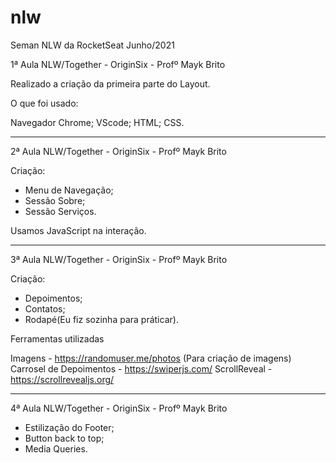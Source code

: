 # nlw

Seman NLW da RocketSeat Junho/2021

1ª Aula NLW/Together - OriginSix - Profº Mayk Brito

Realizado a criação da primeira parte do Layout.

O que foi usado:

Navegador Chrome;
VScode;
HTML;
CSS.

---

2ª Aula NLW/Together - OriginSix - Profº Mayk Brito

Criação:

- Menu de Navegação;
- Sessão Sobre;
- Sessão Serviços.

Usamos JavaScript na interação.

---

3ª Aula NLW/Together - OriginSix - Profº Mayk Brito

Criação:

- Depoimentos;
- Contatos;
- Rodapé(Eu fiz sozinha para práticar).

Ferramentas utilizadas

Imagens - https://randomuser.me/photos (Para criação de imagens)
Carrosel de Depoimentos - https://swiperjs.com/
ScrollReveal - https://scrollrevealjs.org/

---

4ª Aula NLW/Together - OriginSix - Profº Mayk Brito

- Estilização do Footer;
- Button back to top;
- Media Queries.
